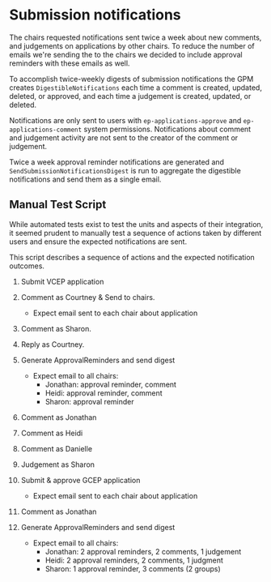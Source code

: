 # Submission notifications
The chairs requested notifications sent twice a week about new comments, and judgements on applications by other chairs.  To reduce the number of emails we're sending the to the chairs we decided to include approval reminders with these emails as well.

To accomplish twice-weekly digests of submission notifications the GPM creates `DigestibleNotifications` each time a comment is created, updated, deleted, or approved, and each time a judgement is created, updated, or deleted.

Notifications are only sent to users with `ep-applications-approve` and `ep-applications-comment` system permissions.  Notifications about comment and judgement activity are not sent to the creator of the comment or judgement.

Twice a week approval reminder notifications are generated and `SendSubmissionNotificationsDigest` is run to aggregate the digestible notifications and send them as a single email.

## Manual Test Script
While automated tests exist to test the units and aspects of their integration, it seemed prudent to manually test a sequence of actions taken by different users and ensure the expected notifications are sent.

This script describes a sequence of actions and the expected notification outcomes.

1. Submit VCEP application
2. Comment as Courtney & Send to chairs.
    - Expect email sent to each chair about application

3. Comment as Sharon.
4. Reply as Courtney.

5. Generate ApprovalReminders and send digest
    - Expect email to all chairs:
        * Jonathan: approval reminder, comment
        * Heidi: approval reminder, comment
        * Sharon: approval reminder

6. Comment as Jonathan
7. Comment as Heidi
8. Comment as Danielle
9. Judgement as Sharon

10. Submit & approve GCEP application
    - Expect email sent to each chair about application
11. Comment as Jonathan

10. Generate ApprovalReminders and send digest
    - Expect email to all chairs:
        * Jonathan: 2 approval reminders, 2 comments, 1 judgement
        * Heidi: 2 approval reminders, 2 comments, 1 judgment
        * Sharon: 1 approval reminder, 3 comments (2 groups)
